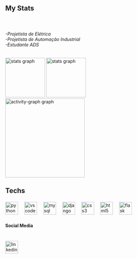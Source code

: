 <h2 align="left">My Stats</h2>

###

<br clear="both">

<h6 align="left">-Projetista de Elétrica<br>-Projetista de Automação Industrial<br>-Estudante ADS</h6>

###

<div align="left">
  <img src="https://github-readme-stats.vercel.app/api?username=Carl0sR0drigues&hide_title=false&hide_rank=false&show_icons=true&include_all_commits=true&count_private=true&disable_animations=false&theme=codeSTACKr&locale=en&hide_border=false&order=1" height="125" alt="stats graph"  />
  <img src="https://github-readme-stats.vercel.app/api/top-langs/?username=larissakich&theme=codeSTACKr" height="125" alt="stats graph"/>
  <img src="https://github-readme-activity-graph.vercel.app/graph?username=Carl0sR0drigues&radius=30&theme=react&area=true&order=5&hide_border=true&hide_title=false&bg_color=0000&line=ffa500&title_color=ffa500&point=FFFF00&area_color=32CD32&color=d3d3d3&custom_title=%20Evolution%20Carlos%20Rodrigues" height="250" alt="activity-graph graph"  />
</div>

###

<h2 align="left">Techs</h2>

###

<div align="left">
  <img src="https://cdn.jsdelivr.net/gh/devicons/devicon/icons/python/python-original.svg" height="40" alt="python logo"  />
  <img width="12" />
  <img src="https://cdn.jsdelivr.net/gh/devicons/devicon/icons/vscode/vscode-original.svg" height="40" alt="vscode logo"  />
  <img width="12" />
  <img src="https://cdn.jsdelivr.net/gh/devicons/devicon/icons/mysql/mysql-original.svg" height="40" alt="mysql logo"  />
  <img width="12" />
  <img src="https://cdn.jsdelivr.net/gh/devicons/devicon/icons/django/django-plain.svg" height="40" alt="django logo"  />
  <img width="12" />
  <img src="https://cdn.jsdelivr.net/gh/devicons/devicon/icons/css3/css3-original.svg" height="40" alt="css3 logo"  />
  <img width="12" />
  <img src="https://cdn.jsdelivr.net/gh/devicons/devicon/icons/html5/html5-original.svg" height="40" alt="html5 logo"  />
  <img width="12" />
  <img src="https://skillicons.dev/icons?i=flask" height="40" alt="flask logo"  />
</div>

###

<h4 align="left">Social Media</h4>

###

<br clear="both">

<div align="left">
  <a href="https://www.linkedin.com/in/antonio-rodrigues-62428b195/" target="_blank">
    <img src="https://img.shields.io/static/v1?message=LinkedIn&logo=linkedin&label=&color=0077B5&logoColor=white&labelColor=&style=for-the-badge" height="40" alt="linkedin logo"  />
  </a>
</div>

###
